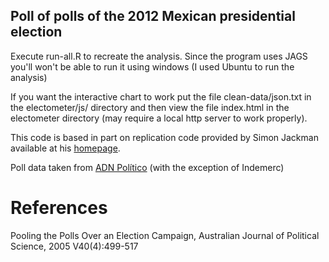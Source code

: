 Poll of polls of the 2012 Mexican presidential election
-------------------------------------------------------

Execute run-all.R to recreate the analysis. Since the program uses JAGS you'll won't be able to run it using windows (I used Ubuntu to run the analysis)

If you want the interactive chart to work put the file clean-data/json.txt in the electometer/js/ directory and then view the file index.html in the electometer directory  (may require a local http server to work properly).

This code is based in part on replication code provided by Simon Jackman available at his [homepage](http://jackman.stanford.edu/oz/).

Poll data taken from [ADN Político](http://www.adnpolitico.com/encuestas) (with the exception of Indemerc)


References
==========

Pooling the Polls Over an Election Campaign, Australian Journal of Political Science, 2005 V40(4):499-517

